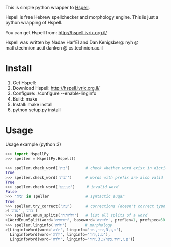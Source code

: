 This is simple python wrapper to [Hspell](http://hspell.ivrix.org.il/).

Hspell is free Hebrew spellchecker and morphology engine.
This is just a python wrapping of Hspell.

You can get Hspell from:
	http://hspell.ivrix.org.il/

Hspell was written by Nadav Har'El and Dan Kenigsberg:
	nyh    @ math.technion.ac.il
	danken @   cs.technion.ac.il

# Install
1. Get Hspell: 
  1. Download Hspell: http://hspell.ivrix.org.il/
  2. Configure: ./configure --enable-linginfo
  3. Build: make
  4. Install: make install
2. python setup.py install

# Usage
Usage example (python 3)
```python
>>> import HspellPy
>>> speller = HspellPy.Hspell()
 
>>> speller.check_word('בית')       # check whether word exist in dictionary
True
>>> speller.check_word('הבית')      # words with prefix are also valid
True
>>> speller.check_word('בעעעע')     # invalid word
False
>>> 'בית' in speller                # syntactic sugar
True
>>> speller.try_correct('עדג')      # corrections (doesn't correct typo. see Hspell doc)
>['הדג', 'עדה']
>>> speller.enum_splits('וילדותיה')   # list all splits of a word
>[WordEnumSplit(word='וילדותיה', baseword='ילדותיה', preflen=1, prefspec=60)]
>>> speller.linginfo('ילדה')        # morphology
>[LinginfoWord(word='ילדה', linginfo='פ,נ,3,יחיד,עבר'), 
  LinginfoWord(word='ילדה', linginfo='ע,נ,יחיד'),
  LinginfoWord(word='ילדה', linginfo='ע,ז,יחיד,כינוי/נ,3,יחיד')]
```

